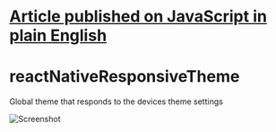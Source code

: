 # [Article published on JavaScript in plain English](https://javascript.plainenglish.io/global-theming-in-react-native-using-styled-components-redux-toolkit-typescript-7621d2bddbcb)

# reactNativeResponsiveTheme
Global theme that responds to the devices theme settings

![Screenshot](assets/themeExample.gif)
